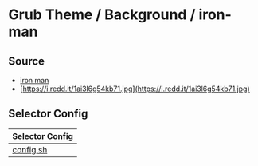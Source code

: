 

# Grub Theme / Background / iron-man


## Source

* [iron man](https://www.reddit.com/r/wallpaper/comments/olengo/3840x2160_iron_man/)
* [https://i.redd.it/1ai3l6g54kb71.jpg](https://i.redd.it/1ai3l6g54kb71.jpg)


## Selector Config

| Selector Config        |
| ---------------------- |
| [config.sh](config.sh) |
